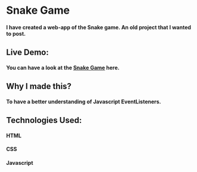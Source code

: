 # Snake Game

#### I have created a web-app of the Snake game. An old project that I wanted to post.

## Live Demo:

#### You can have a look at the <a href="https://siddhant1419.github.io/Snake-Game/">Snake Game</a> here.

## Why I made this?

#### To have a better understanding of Javascript EventListeners.

## Technologies Used:

#### HTML
#### CSS
#### Javascript
